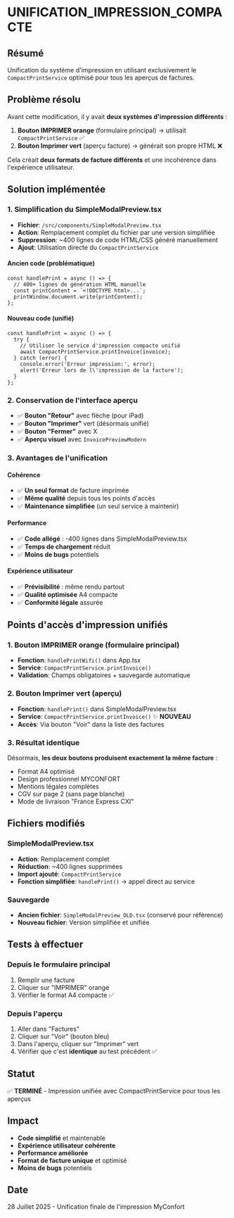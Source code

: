 # UNIFICATION_IMPRESSION_COMPACTE

## Résumé
Unification du système d'impression en utilisant exclusivement le `CompactPrintService` optimisé pour tous les aperçus de factures.

## Problème résolu
Avant cette modification, il y avait **deux systèmes d'impression différents** :
1. **Bouton IMPRIMER orange** (formulaire principal) → utilisait `CompactPrintService` ✅
2. **Bouton Imprimer vert** (aperçu facture) → générait son propre HTML ❌

Cela créait **deux formats de facture différents** et une incohérence dans l'expérience utilisateur.

## Solution implémentée

### 1. Simplification du SimpleModalPreview.tsx
- **Fichier**: `/src/components/SimpleModalPreview.tsx`
- **Action**: Remplacement complet du fichier par une version simplifiée
- **Suppression**: ~400 lignes de code HTML/CSS généré manuellement
- **Ajout**: Utilisation directe du `CompactPrintService`

#### Ancien code (problématique)
```tsx
const handlePrint = async () => {
  // 400+ lignes de génération HTML manuelle
  const printContent = `<!DOCTYPE html>...`;
  printWindow.document.write(printContent);
};
```

#### Nouveau code (unifié)
```tsx
const handlePrint = async () => {
  try {
    // Utiliser le service d'impression compacte unifié
    await CompactPrintService.printInvoice(invoice);
  } catch (error) {
    console.error('Erreur impression:', error);
    alert('Erreur lors de l\'impression de la facture');
  }
};
```

### 2. Conservation de l'interface aperçu
- ✅ **Bouton "Retour"** avec flèche (pour iPad)
- ✅ **Bouton "Imprimer"** vert (désormais unifié)
- ✅ **Bouton "Fermer"** avec X
- ✅ **Aperçu visuel** avec `InvoicePreviewModern`

### 3. Avantages de l'unification

#### Cohérence
- ✅ **Un seul format** de facture imprimée
- ✅ **Même qualité** depuis tous les points d'accès
- ✅ **Maintenance simplifiée** (un seul service à maintenir)

#### Performance
- ✅ **Code allégé** : -400 lignes dans SimpleModalPreview.tsx
- ✅ **Temps de chargement** réduit
- ✅ **Moins de bugs** potentiels

#### Expérience utilisateur
- ✅ **Prévisibilité** : même rendu partout
- ✅ **Qualité optimisée** A4 compacte
- ✅ **Conformité légale** assurée

## Points d'accès d'impression unifiés

### 1. Bouton IMPRIMER orange (formulaire principal)
- **Fonction**: `handlePrintWifi()` dans App.tsx
- **Service**: `CompactPrintService.printInvoice()`
- **Validation**: Champs obligatoires + sauvegarde automatique

### 2. Bouton Imprimer vert (aperçu)
- **Fonction**: `handlePrint()` dans SimpleModalPreview.tsx
- **Service**: `CompactPrintService.printInvoice()` ✨ **NOUVEAU**
- **Accès**: Via bouton "Voir" dans la liste des factures

### 3. Résultat identique
Désormais, **les deux boutons produisent exactement la même facture** :
- Format A4 optimisé
- Design professionnel MYCONFORT
- Mentions légales complètes
- CGV sur page 2 (sans page blanche)
- Mode de livraison "France Express CXI"

## Fichiers modifiés

### SimpleModalPreview.tsx
- **Action**: Remplacement complet
- **Réduction**: ~400 lignes supprimées
- **Import ajouté**: `CompactPrintService`
- **Fonction simplifiée**: `handlePrint()` → appel direct au service

### Sauvegarde
- **Ancien fichier**: `SimpleModalPreview_OLD.tsx` (conservé pour référence)
- **Nouveau fichier**: Version simplifiée et unifiée

## Tests à effectuer

### Depuis le formulaire principal
1. Remplir une facture
2. Cliquer sur "IMPRIMER" orange
3. Vérifier le format A4 compacte ✅

### Depuis l'aperçu
1. Aller dans "Factures" 
2. Cliquer sur "Voir" (bouton bleu)
3. Dans l'aperçu, cliquer sur "Imprimer" vert
4. Vérifier que c'est **identique** au test précédent ✅

## Statut
✅ **TERMINÉ** - Impression unifiée avec CompactPrintService pour tous les aperçus

## Impact
- **Code simplifié** et maintenable
- **Expérience utilisateur cohérente**
- **Performance améliorée**
- **Format de facture unique** et optimisé
- **Moins de bugs** potentiels

## Date
28 Juillet 2025 - Unification finale de l'impression MyConfort
